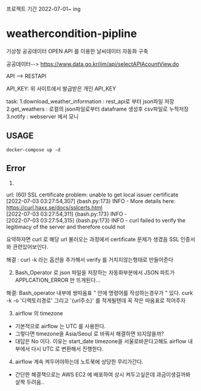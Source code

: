 프로젝트 기간 2022-07-01~ ing

# weathercondition-pipline
기상청 공공데이터 OPEN API 를 이용한 날씨데이터 자동화 구축

공공데이터-->  https://www.data.go.kr/iim/api/selectAPIAcountView.do

API --> RESTAPI

API_KEY: 위 사이트에서 발급받은 개인 API_KEY 


task:
1.download_weather_information : rest_api로 부터 json파일 저장  
2.get_weathers                 : 로컬의 json파일로부터 dataframe 생성후 csv파일로 누적저장  
3.notify                       : webserver 에서 모니  



## USAGE 

``` docker-compose up -d ```















## Error 
1. 
url: (60) SSL certificate problem: unable to get local issuer certificate  
[2022-07-03 03:27:54,307] {bash.py:173} INFO - More details here: https://curl.haxx.se/docs/sslcerts.html  
[2022-07-03 03:27:54,311] {bash.py:173} INFO -   
[2022-07-03 03:27:54,315] {bash.py:173} INFO - curl failed to verify the legitimacy of the server and therefore could not  

요약하자면 curl 로 해당 url 불러오는 과정에서 certificate 문제가 생겼음  SSL 인증서와 관련있어보인다.    
 
해결 : curl -k 라는 옵션을 추가해서 verify 를 거치지않는형태로 만들어준다   


2. Bash_Operator 로 json 파일을 저장하는 자동화부분에서 JSON 파트가 APPLCATION_ERROR 만 뜨게된다...

해결: Bash_operator 내부에 쌍따옴표  " 안에 명령어를 작성하는경우가 " 있다. curk -k -o '디렉토리경로' 그리고 '{url주소}' 를 적게될텐데 꼭 작은 따옴표로 적어주자  

3. airflow 의 timezone
- 기본적으로 airflow 는 UTC 를 사용한다. 
- 그렇다면 timezone을 Asia/Seoul 로 바꿔서 해결하면 되지않을까?  
- 대답은 No 이다. 이유는 start_date timezone을 서울로바꾼다고해도 airflow 내부에서 다시 UTC 로 변환해서 진행한다.

4. airflow 계속 켜두어야하는데 노트북에 상당한 무리가간다. 
- 간단한 해결책으로는 AWS EC2 에 배포하여 상시 켜두고싶은데 과금이생길까봐 살짝 두려움..
